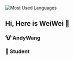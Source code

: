 ![Most Used Languages](https://github-readme-stats.vercel.app/api/top-langs/?username=AndyWang505&layout=compact&theme=react)

## Hi, Here is WeiWei 👋
### 🐮 AndyWang
### 🏫 Student
